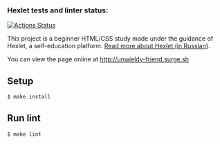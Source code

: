 ### Hexlet tests and linter status:
[![Actions Status](https://github.com/yavictor/layout-designer-project-lvl1/workflows/hexlet-check/badge.svg)](https://github.com/yavictor/layout-designer-project-lvl1/actions)

This project is a beginner HTML/CSS study made under the guidance of Hexlet, a self-education platform. [Read more about Hexlet (in Russian)](https://ru.hexlet.io/pages/about).

You can view the page online at http://unwieldy-friend.surge.sh

## Setup

```sh
$ make install
```

## Run lint

```sh
$ make lint
```